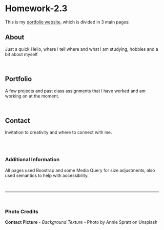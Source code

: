 # **Homework-2.3**

This is my [portfolio website](https://vjeuel.github.io/homework-2.3), which is divided in 3 main pages:

## **About**
Just a quick Hello, where I tell where and what I am studying, hobbies and a bit about myself.


<br>

## **Portfolio**
A few projects and past class assignments that I have worked and am working on at the moment.

<br>

## **Contact**
Invitation to creativity and where to connect with me.

<br>
<br>

### **Additional Information**
All pages used Boostrap and some Media Query for size adjustments, also used semantics to help with accessibility.

<br>
<hr>
<br>

### **Photo Credits**

**Contact Picture** - *Background Texture* - Photo by Annie Spratt on Unsplash
